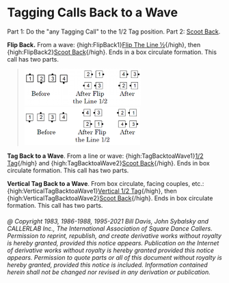 
# Tagging Calls Back to a Wave

Part 1: Do the "any Tagging Call" to the 1/2 Tag
position.
Part 2: [Scoot Back](../ms/scoot_back.md).

**Flip Back.** From a wave:
{high:FlipBack1}[Flip The Line ½](flip_the_line.md){/high}, then
{high:FlipBack2}[Scoot Back](../ms/scoot_back.md){/high}.
Ends in a box circulate formation. This call has two parts.

> 
> ![alt](flip_back_1.png)  
> ![alt](flip_back_2.png)
> 

**Tag Back to a Wave**. From a line or wave:
{high:TagBacktoaWave1}[1/2 Tag](../ms/tag.md){/high} and
{high:TagBacktoaWave2}[Scoot Back](../ms/scoot_back.md){/high}.
Ends in box circulate formation.
This call has two parts.

**Vertical Tag Back to a Wave**. From box circulate,
facing couples, etc.:
{high:VerticalTagBacktoaWave1}[Vertical 1/2 Tag](vertical_tag.md){/high},
then {high:VerticalTagBacktoaWave2}[Scoot Back](../ms/scoot_back.md){/high}.
Ends in box circulate formation. This call has two parts.

###### @ Copyright 1983, 1986-1988, 1995-2021 Bill Davis, John Sybalsky and CALLERLAB Inc., The International Association of Square Dance Callers. Permission to reprint, republish, and create derivative works without royalty is hereby granted, provided this notice appears. Publication on the Internet of derivative works without royalty is hereby granted provided this notice appears. Permission to quote parts or all of this document without royalty is hereby granted, provided this notice is included. Information contained herein shall not be changed nor revised in any derivation or publication.
